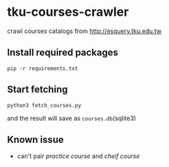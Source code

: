 # tku-courses-crawler
crawl courses catalogs from http://esquery.tku.edu.tw
## Install required packages
```
pip -r requirements.txt
```
## Start fetching
```
python3 fetch_courses.py
```
and the result will save as `courses.db`(sqlite3)
## Known issue
* can't pair *practice course* and *cheif course*
